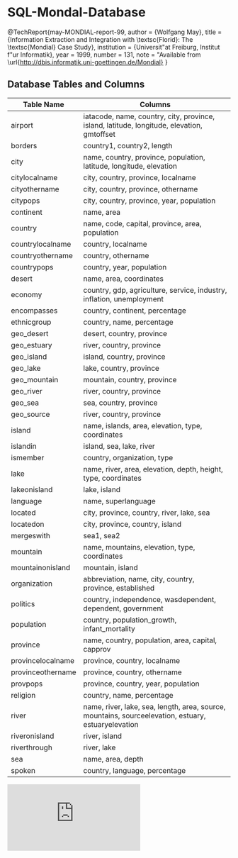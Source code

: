 # SQL-Mondal-Database

@TechReport{may-MONDIAL-report-99,
author = {Wolfgang May},
title = {Information Extraction and Integration with \textsc{Florid}:
The \textsc{Mondial} Case Study},
institution = {Universit\"at Freiburg, Institut f\"ur Informatik},
year = 1999,
number = 131,
note = "Available from
\url{http://dbis.informatik.uni-goettingen.de/Mondial}
}

## Database Tables and Columns

| Table Name        | Columns                                                                                             |
| ----------------- | --------------------------------------------------------------------------------------------------- |
| airport           | iatacode, name, country, city, province, island, latitude, longitude, elevation, gmtoffset          |
| borders           | country1, country2, length                                                                          |
| city              | name, country, province, population, latitude, longitude, elevation                                 |
| citylocalname     | city, country, province, localname                                                                  |
| cityothername     | city, country, province, othername                                                                  |
| citypops          | city, country, province, year, population                                                           |
| continent         | name, area                                                                                          |
| country           | name, code, capital, province, area, population                                                     |
| countrylocalname  | country, localname                                                                                  |
| countryothername  | country, othername                                                                                  |
| countrypops       | country, year, population                                                                           |
| desert            | name, area, coordinates                                                                             |
| economy           | country, gdp, agriculture, service, industry, inflation, unemployment                               |
| encompasses       | country, continent, percentage                                                                      |
| ethnicgroup       | country, name, percentage                                                                           |
| geo_desert        | desert, country, province                                                                           |
| geo_estuary       | river, country, province                                                                            |
| geo_island        | island, country, province                                                                           |
| geo_lake          | lake, country, province                                                                             |
| geo_mountain      | mountain, country, province                                                                         |
| geo_river         | river, country, province                                                                            |
| geo_sea           | sea, country, province                                                                              |
| geo_source        | river, country, province                                                                            |
| island            | name, islands, area, elevation, type, coordinates                                                   |
| islandin          | island, sea, lake, river                                                                            |
| ismember          | country, organization, type                                                                         |
| lake              | name, river, area, elevation, depth, height, type, coordinates                                      |
| lakeonisland      | lake, island                                                                                        |
| language          | name, superlanguage                                                                                 |
| located           | city, province, country, river, lake, sea                                                           |
| locatedon         | city, province, country, island                                                                     |
| mergeswith        | sea1, sea2                                                                                          |
| mountain          | name, mountains, elevation, type, coordinates                                                       |
| mountainonisland  | mountain, island                                                                                    |
| organization      | abbreviation, name, city, country, province, established                                            |
| politics          | country, independence, wasdependent, dependent, government                                          |
| population        | country, population_growth, infant_mortality                                                        |
| province          | name, country, population, area, capital, capprov                                                   |
| provincelocalname | province, country, localname                                                                        |
| provinceothername | province, country, othername                                                                        |
| provpops          | province, country, year, population                                                                 |
| religion          | country, name, percentage                                                                           |
| river             | name, river, lake, sea, length, area, source, mountains, sourceelevation, estuary, estuaryelevation |
| riveronisland     | river, island                                                                                       |
| riverthrough      | river, lake                                                                                         |
| sea               | name, area, depth                                                                                   |
| spoken            | country, language, percentage                                                                       |

![Power BI Report Preview](https://github.com/o-bissing/SQL-Mondial-Database/blob/main/report.pdf)
